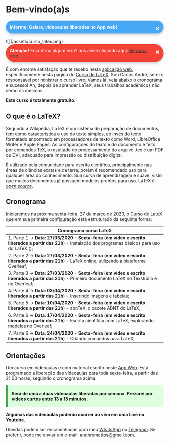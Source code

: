 # **Bem-vindo(a)s**

<style>
p.combinado:first-letter { 
	color: #F5843A; 
	font-size:xx-large; 
}

.button {
  border-radius: 20px;
  background-color: #009688;
  border: none;
  color: #FFFFFF;
  text-align: center;
  font-size: 15px;
  padding: 10px;
  width: 150px;
  transition: all 0.5s;
  cursor: pointer;
  margin: 5px;
}


.button span {
  cursor: pointer;
  display: inline-block;
  position: relative;
  transition: 0.5s;
}

.button span:after {
  content: '\00bb';
  position: absolute;
  opacity: 0;
  top: 0;
  right: -20px;
  transition: 0.5s;
}

.button:hover span {
  padding-right: 25px;
}

.button:hover span:after {
  opacity: 1;
  right: 0;
}	

/** AVISOS **/
.card {
  box-shadow: 0 4px 8px 0 rgba(0,0,0,0.2);
  transition: 0.3s;
  border-radius: 50px;
}

.card:hover {
  box-shadow: 0 8px 16px 0 rgba(0,0,0,0.2);
}

.alert {
  padding: 12px;
  background-color: #f44336;
  color: white;
  border-radius: 50px;
}

.success {
  padding: 12px;
  background-color: #6BBD6E;
  color: white;
  border-radius: 50px;
}

.info {
  padding: 12px;
  background-color: #47A8F5;
  color: white;
  border-radius: 50px;
}

.warning {
  padding: 12px;
  background-color: #FFAA2C;
  color: white;
  border-radius: 50px;
}

.closebtn {
  margin-left: 25px;
  color: white;
  font-weight: bold;
  float: right;
  font-size: 22px;
  line-height: 25px;
  cursor: pointer;
  transition: 0.3s;
}

.closebtn:hover {
  color: black;
}

/** ANOTAÇÕES **/

.atencao {
  background-color: #ffdddd;
  border-left: 6px solid #f44336;
  margin-bottom: 15px;
  padding: 4px 12px;
}

.sucesso {
  background-color: #ddffdd;
  border-left: 6px solid #4CAF50;
  margin-bottom: 15px;
  padding: 4px 12px;
}

.informacao {
  background-color: #e7f3fe;
  border-left: 6px solid #2196F3;
  margin-bottom: 15px;
  padding: 4px 12px;
}


.atento {
  background-color: #ffffcc;
  border-left: 6px solid #ffeb3b;
  margin-bottom: 15px;
  padding: 4px 12px;
}
</style>

<div class="card">
<div class="info">
  <span class="closebtn" onclick="this.parentElement.style.display='none';">&times;</span> 
  <strong>Informe: Galera, videoaulas liberadas no App web!</strong></a>
</div>
</div>
<br>
<!-- AddToAny BEGIN -->
<div class="a2a_kit a2a_kit_size_24 a2a_default_style" style="line-height: 24px;">
<a class="a2a_button_facebook"></a>
<a class="a2a_button_twitter"></a>
<a class="a2a_button_linkedin"></a>
<a class="a2a_button_whatsapp"></a>
<a class="a2a_button_telegram"></a>
<a class="a2a_button_reddit"></a>
</div>
<script async src="https://static.addtoany.com/menu/page.js"></script>
<!-- AddToAny END -->
![](/assets/curso_latex.png)


<div class="card">
<div class="alert">
  <span class="closebtn" onclick="this.parentElement.style.display='none';">&times;</span> 
  <strong>Atenção!</strong> Encontrou algum erro? nos avise clicando aqui: <a href="https://api.whatsapp.com/send?1=pt_BR&phone=5575991940520"><span style="color:#20434F"> Reportar erro.</a>
</div>
</div>

É com enorme satisfação que te recebo nesta [aplicação web](https://www.2dados.com), especificamente nesta página do [Curso de LaTeX](https://www.2dados.com/cursolatex). Sou Carlos André, serei o responsável por ministrar o curso livre. Vamos lá, veja abaixo o cronograma e sucesso! Ah, depois de aprender LaTeX, seus trabalhos acadêmicos não serão os mesmos. 

**Este curso é totalmente gratuito**. 

<!--
<div class="sucesso">
  <p><strong>Solução</strong> Aqui é um exemplo de bloco de anotações para respostas. $\displaystyle\lim_{x\to 0} \displaystyle\sqrt[3]{x-2}$.</p>
</div>
-->

## **O que é o LaTeX?**

Segundo a Wikipédia, LaTeX é um sistema de preparação de documentos, tem como característica o uso do texto simples, ao invés do texto formatado encontrado em processadores de texto como Word, LibreOffice Writer e Apple Pages. As configurações do texto e do documento é feito por comandos TeX, o resultado do processamento do arquivo .tex é um PDF ou DVI, adequado para impressão ou distribuição digital.

 É utilizado pela comunidade para escrita científica, principalmente nas áreas de ciências exatas e da terra, porém é recomendado uso para qualquer área do conhecimento. Sua curva de aprendizagem é suave, visto que muitos documentos já possuem modelos prontos para uso. LaTeX é [_open source_](https://pt.wikipedia.org/wiki/C%C3%B3digo_aberto). 

## **Cronograma**

Iniciaremos na próxima sexta-feira, 27 de março de 2020, o Curso de LateX que em sua primeira configuração está estruturado da seguinte forma: 

| Cronograma curso LaTeX |
|------|
| 1. Parte 1 -> **Data: 27/03/2020 - Sexta-feira** (**em vídeo e escrito liberados a partir das 21h**) - Instalação dos programas básicos para uso do LaTeX (); |
| 2. Parte 2 -> **Data: 27/03/2020 - Sexta-feira** (**em vídeo e escrito liberados a partir das 21h**) - LaTeX online, utilizando a plataforma Overleaf; |
| 3. Parte 3 -> **Data: 27/03/2020 - Sexta-feira** (**em vídeo e escrito liberados a partir das 21h**) - Primeiro documento LaTeX no Texstudio e no Overleaf; |
| 4. Parte 4 -> **Data: 03/04/2020 - Sexta-feira** (**em vídeo e escrito liberados a partir das 21h**) - Inserindo imagens e tabelas; |
| 5. Parte 5 -> **Data: 10/04/2020 - Sexta-feira** (**em vídeo e escrito liberados a partir das 21h**) - abnTeX, o pacote ABNT do LaTeX; |
| 6. Parte 6 -> **Data: 17/04/2020 - Sexta-feira** (**em vídeo e escrito liberados a partir das 21h**) - Escrita científica com LaTeX, explorando modelos no Overleaf; |
| 7. Parte 6 -> **Data: 24/04/2020 - Sexta-feira** (**em vídeo e escrito liberados a partir das 21h**) - Criando comandos para LaTeX; |


## **Orientações**

Um curso em videoaulas e com material escrito neste [App Web](https://www.2dados.com). Está programado a liberação das videoaulas para toda sexta-feira, a partir das 21:00 horas, seguindo o cronograma acima. 

<div class="sucesso">
  <p><strong>Será de uma a duas videoaulas liberadas por semana. Prezarei por vídeos curtos entre 13 a 15 minutos. </strong></p>
</div>

**Algumas das videoaulas poderão ocorrer ao vivo em uma Live no Youtube**. 

Dúvidas podem ser encaminhadas para meu [WhatsApp](https://api.whatsapp.com/send?1=pt_BR&phone=5575991940520) ou [Telegram](https://t.me/dhematos). Se preferir, pode me enviar um e-mail: andhremattos@gmail.com.